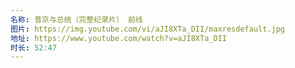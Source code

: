 ```yaml
---
名称: 普京与总统（完整纪录片） 前线
图片: https://img.youtube.com/vi/aJI8XTa_DII/maxresdefault.jpg
地址: https://www.youtube.com/watch?v=aJI8XTa_DII
时长: 52:47
---
```

